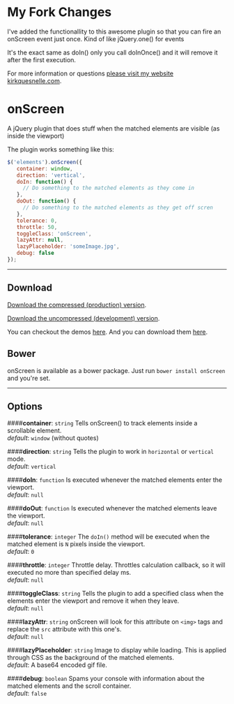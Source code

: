My Fork Changes
================

I've added the functionallity to this awesome plugin so that you can
fire an onScreen event just once. Kind of like jQuery.one() for events

It's the exact same as doIn() only you call doInOnce() and it will remove it after
the first execution.

For more information or questions [please visit my website kirkquesnelle.com](http://www.kirkquesnelle.com).


onScreen
========

A jQuery plugin that does stuff when the matched elements are visible (as inside the viewport)

The plugin works something like this:
```JavaScript
$('elements').onScreen({
   container: window,
   direction: 'vertical',
   doIn: function() {
     // Do something to the matched elements as they come in
   },
   doOut: function() {
     // Do something to the matched elements as they get off scren
   },
   tolerance: 0,
   throttle: 50,
   toggleClass: 'onScreen',
   lazyAttr: null,
   lazyPlaceholder: 'someImage.jpg',
   debug: false
});
```
---

Download
--------

[Download the compressed (production) version](https://raw.github.com/silvestreh/onScreen/master/jquery.onscreen.min.js).

[Download the uncompressed (development) version](https://raw.github.com/silvestreh/onScreen/master/jquery.onscreen.js).

You can checkout the demos [here](http://silvestreh.github.io/onScreen/). And you can download them [here](https://github.com/silvestreh/onScreen/archive/gh-pages.zip).

Bower
-----
onScreen is available as a bower package. Just run `bower install onScreen` and you're set.

---

Options
-------

####**container**: `string`
Tells onScreen() to track elements inside a scrollable element.<br>
_default_: `window` (without quotes)<br>

####**direction**: `string`
Tells the plugin to work in `horizontal` or `vertical` mode.<br>
_default_: `vertical`<br>

####**doIn**: `function`
Is executed whenever the matched elements enter the viewport.<br>
_default_: `null`<br>

####**doOut**: `function`
Is executed whenever the matched elements leave the viewport.<br>
_default_: `null`<br>

####**tolerance**: `integer`
The `doIn()` method will be executed when the matched element is `N` pixels inside the viewport.<br>
_default_: `0`<br>

####**throttle**: `integer`
Throttle delay. Throttles calculation callback, so it will executed no more than specified delay ms.<br>
_default_: `null`<br>

####**toggleClass**: `string`
Tells the plugin to add a specified class when the elements enter the viewport and remove it when they leave.<br>
_default_: `null`<br>

####**lazyAttr**: `string`
onScreen will look for this attribute on `<img>` tags and replace the `src` attribute with this one's.<br>
_default_: `null`<br>

####**lazyPlaceholder**: `string`
Image to display while loading. This is applied through CSS as the background of the matched elements.<br>
_default_: A base64 encoded gif file.<br>

####**debug**: `boolean`
Spams your console with information about the matched elements and the scroll container.<br>
_default_: `false`


